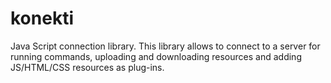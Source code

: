 # konekti
Java Script connection library. This library allows to connect to a server for running commands, uploading and downloading resources and adding JS/HTML/CSS resources as plug-ins. 
